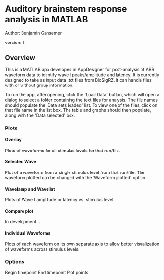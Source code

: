 # Auditory brainstem response analysis in MATLAB

Author: Benjamin Gansemer

version: 1

## Overview

This is a MATLAB app developed in AppDesigner for post-analysis of ABR waveform data to identify wave I peaks/amplitude and latency. It is currently designed to take as input data .txt files from BioSigRZ. It can handle files with or without group information. 

To run the app, after opening, click the 'Load Data' button, which will open a dialog to select a folder containing the text files for analysis. The file names should populate the 'Data sets loaded' list. To view one of the files, click on that file name in the list box. The table and graphs should then populate, along with the 'Data selected' box. 

### Plots

#### Overlay

Plots of waveforms for all stimulus levels for that run/file.

#### Selected Wave

Plot of a waveform from a single stimulus level from that run/file. The waveform plotted can be changed with the 'Waveform plotted' option.

#### WaveIamp and WaveIlat

Plots of Wave I amplitude or latency vs. stimulus level.

#### Compare plot

In development...

#### Individual Waveforms

Plots of each waveform on its own separate axis to allow better visualization of waveforms across stimulus levels.

### Options

Begin timepoint
End timepoint
Plot points
